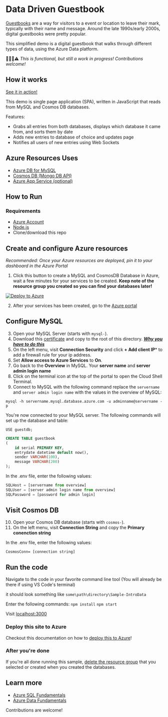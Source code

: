 # Data Driven Guestbook

[Guestbooks](https://en.wikipedia.org/wiki/Guestbook) are a way for visitors to a event or location to leave their mark, typically with their name and message. Around the late 1990s/early 2000s, digital guestbooks were pretty popular.

This simplified demo is a digital guestbook that walks through different types of data, using the Azure Data platform.

👷🏿‍♀️⚠ *This is functional, but still a work in progress! Contributions welcome!*

## How it works

[See it in action!](https://sdcdatademo.azurewebsites.net/)

This demo is single page application (SPA), written in JavaScript that reads from MySQL and Cosmos DB databases.

Features:

- Grabs all entries from both databases, displays which database it came from, and sorts them by date
- Adds new entries to database of choice and updates page
- Notifies all users of new entries using Web Sockets

## Azure Resources Uses

- [Azure DB for MySQL](https://docs.microsoft.com/azure/mysql/overview?WT.mc_id=ca-github-jasmineg)
- [Cosmos DB (Mongo DB API)](https://docs.microsoft.com/azure/cosmos-db/mongodb-introduction?WT.mc_id=ca-github-jasmineg)
- [Azure App Service (optional)](https://docs.microsoft.com/azure/app-service/?WT.mc_id=ca-github-jasmineg)

## How to Run

### Requirements

- [Azure Account](https://azure.microsoft.com/free/?WT.mc_id=ca-github-jasmineg)
- [Node.js](https://nodejs.org/)
- Clone/download this repo

## Create and configure Azure resources

*Recommended: Once your Azure resources are deployed, pin it to your dashboard in the Azure Portal*

1. Click this button to create a MySQL and CosmosDB Database in Azure, wait a few minutes for your services to be created. **Keep note of the resource group you created so you can find your databases later!**

[![Deploy to Azure](https://aka.ms/deploytoazurebutton)](https://portal.azure.com/#create/Microsoft.Template/uri/https%3A%2F%2Fraw.githubusercontent.com%2Fpaladique%2FSample-IntroData%2Fmain%2Ftemplate%2FdeployTemplate.json)
   
2. After your services has been created, go to the [Azure portal](portal.azure.com)

## Configure MySQL

3. Open your MySQL Server (starts with `mysql-`).
4. Download this [certificate](https://www.digicert.com/CACerts/BaltimoreCyberTrustRoot.crt.pem) and copy to the root of this directory. [***Why you have to do this***](https://docs.microsoft.com/azure/mysql/howto-configure-ssl?WT.mc_id=ca-github-jasmineg)
5. On the left menu, visit **Connection Security** and click **+ Add client IP*** to add a firewall rule for your ip address.
6. Set **Allow access to Azure Services** to **On**.
7. Go back to the **Overview** in MySQL. Your **server name** and **server admin login name**
8. Click on the terminal icon at the top of the portal to open the Cloud Shell Terminal.
9. Connect to MySQL with the following command replace the `servername` and `server admin login name` with the values in the overview of MySQL:

`mysql -h servername.mysql.database.azure.com -u adminname@servername -p`

You're now connected to your MySQL server. The following commands will set up the database and table:

`USE guestdb;`

```sql
CREATE TABLE guestbook
(
    id serial PRIMARY KEY,
    entrydate datetime default now(),
    sender VARCHAR(100),
    message VARCHAR(200)
);
```

In the .env file, enter the following values:

```javascript
SQLHost = [servername from overview]
SQLUser = [server admin login name from overview]
SQLPassword = [password for admin login]
```

## Visit Cosmos DB

10. Open your Cosmos DB database (starts with `cosmos-`).
11. On the left menu, visit **Connection String** and copy the **Primary conenction string**

In the .env file, enter the following values:

`CosmosConn= [connection string]`

## Run the code

Navigate to the code in your favorite command line tool (You will already be there if using VS Code's terminal)

it should look something like
`some\path\directory\Sample-IntroData`

Enter the following commands:
`npm install`
`npm start`

Visit [localhost:3000](http://localhost:3000/)

### Deploy this site to Azure

Checkout this documentation on how to [deploy this to Azure](https://docs.microsoft.com/azure/app-service/quickstart-nodejs?WT.mc_id=ca-github-jasmineg&pivots=platform-linux#deploy-to-azure)!

### After you're done

If you're all done running this sample, [delete the resource group](https://docs.microsoft.com/en-us/azure/azure-resource-manager/management/delete-resource-group?WT.mc_id=ca-github-jasmineg&tabs=azure-portal) that you selected or created when you created the databases.

## Learn more

- [Azure SQL Fundamentals](aka.ms/sdc/SqlFun)
- [Azure Data Fundamentals](https://docs.microsoft.com/learn/paths/azure-data-fundamentals-explore-core-data-concepts/?WT.mc_id=ca-github-jasmineg)

Contributions are welcome!